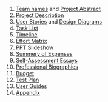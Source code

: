 1. [Team names](Project&#32;Documents/Description.md) and [Project Abstract](Project&#32;Documents/Project_Abstract.md) 
2. [Project Description](Project&#32;Documents/Description.md) 
3. [User Stories](Project&#32;Documents/User&#32;Stories.md) and [Design Diagrams](Project&#32;Documents/Design_Diagram.pdf) 
4. [Task List](Project&#32;Documents/Task&#32;List.md) 
5. [Timeline](Project&#32;Documents/Timeline.md) 
6. [Effort Matrix](Project&#32;Documents/EffortMatrix.md) 
7. [PPT Slideshow](Project&#32;Documents/Tangerines.pptx) 
7. [Summery of Expenses](Project&#32;Documents/Summary_of_Expenses.pdf) 
8. [Self-Assessment Essays](Individual&#32;Assessment) 
9. [Professional Biographies](Professional&#32;Biography) 
10. [Budget](Project&#32;Documents/Budget.md)
11. [Test Plan](Project&#32;Documents/Test&#32;Plan.pdf)
12. [User Guides](https://raguneopaney.github.io/userguides/)
13. [Appendix](Project&#32;Documents/Appendix.md) 
